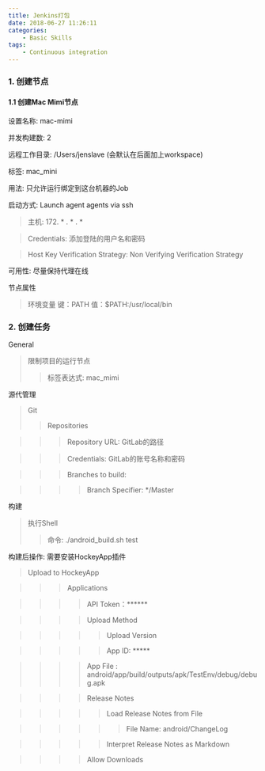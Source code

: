 ```yaml
---
title: Jenkins打包
date: 2018-06-27 11:26:11
categories: 
    - Basic Skills
tags:
    - Continuous integration
---
```


### 1. 创建节点

#### 1.1 创建Mac Mimi节点

设置名称: mac-mimi

并发构建数: 2

远程工作目录: /Users/jenslave (会默认在后面加上workspace)

标签: mac_mini

用法: 只允许运行绑定到这台机器的Job

启动方式: Launch agent agents via ssh
<!-- more -->

> 主机: 172. * . * . *

> Credentials: 添加登陆的用户名和密码

> Host Key Verification Strategy: Non Verifying Verification Strategy

可用性: 尽量保持代理在线

节点属性

> 环境变量 键：PATH 值：$PATH:/usr/local/bin


### 2. 创建任务


General

> 限制项目的运行节点
>> 标签表达式: mac_mimi

源代管理

>Git 
>> Repositories 

>>> Repository URL: GitLab的路径

>>> Credentials: GitLab的账号名称和密码

>>> Branches to build:

>>>>Branch Specifier: */Master

构建
> 执行Shell
>> 命令: ./android_build.sh test

构建后操作: 需要安装HockeyApp插件

> Upload to HockeyApp 

>>>Applications

>>>> API Token：******

>>>> Upload Method

>>>>> Upload Version

>>>>> App ID: *****

>>>> App File : android/app/build/outputs/apk/TestEnv/debug/debug.apk

>>>> Release Notes 
 
>>>>> Load Release Notes from File

>>>>>> File Name: android/ChangeLog

>>>>> Interpret Release Notes as Markdown

>>>> Allow Downloads